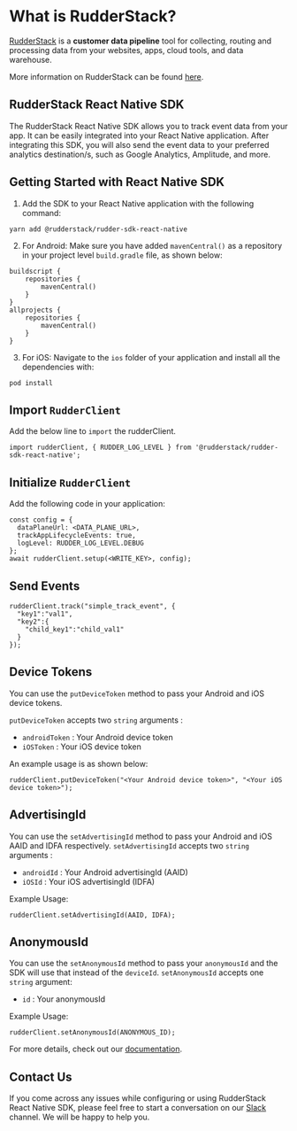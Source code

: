 # What is RudderStack?

[RudderStack](https://rudderstack.com/) is a **customer data pipeline** tool for collecting, routing and processing data from your websites, apps, cloud tools, and data warehouse.

More information on RudderStack can be found [here](https://github.com/rudderlabs/rudder-server).

## RudderStack React Native SDK

The RudderStack React Native SDK allows you to track event data from your app. It can be easily integrated into your React Native application. After integrating this SDK, you will also send the event data to your preferred analytics destination/s, such as Google Analytics, Amplitude, and more. 

## Getting Started with React Native SDK

1. Add the SDK to your React Native application with the following command:

```
yarn add @rudderstack/rudder-sdk-react-native
```

2. For Android: Make sure you have added `mavenCentral()` as a repository in your project level `build.gradle` file, as shown below:

```
buildscript {
    repositories {
        mavenCentral()
    }
}
allprojects {
    repositories {
        mavenCentral()
    }
}
```

3. For iOS: Navigate to the `ios` folder of your application and install all the dependencies with:

```
pod install
```

## Import `RudderClient`

Add the below line to `import` the rudderClient.

```
import rudderClient, { RUDDER_LOG_LEVEL } from '@rudderstack/rudder-sdk-react-native';
```

## Initialize ```RudderClient```

Add the following code in your application:

```
const config = {
  dataPlaneUrl: <DATA_PLANE_URL>,
  trackAppLifecycleEvents: true,
  logLevel: RUDDER_LOG_LEVEL.DEBUG
};
await rudderClient.setup(<WRITE_KEY>, config);
```

## Send Events

```
rudderClient.track("simple_track_event", {
  "key1":"val1",
  "key2":{
    "child_key1":"child_val1"
  }
});
```

## Device Tokens

You can use the `putDeviceToken` method to pass your Android and iOS device tokens.

`putDeviceToken` accepts two `string` arguments :
- `androidToken` : Your Android device token
- `iOSToken` : Your iOS device token

An example usage is as shown below:

```
rudderClient.putDeviceToken("<Your Android device token>", "<Your iOS device token>");
```

## AdvertisingId

You can use the `setAdvertisingId` method to pass your Android and iOS AAID and IDFA respectively.
`setAdvertisingId` accepts two `string` arguments :
- `androidId` : Your Android advertisingId (AAID)
- `iOSId` : Your iOS advertisingId (IDFA)

Example Usage:

```
rudderClient.setAdvertisingId(AAID, IDFA);
```

## AnonymousId

You can use the `setAnonymousId` method to pass your `anonymousId` and the SDK will use that instead of the `deviceId`.
`setAnonymousId` accepts one `string` argument:
- `id` : Your anonymousId

Example Usage:

```
rudderClient.setAnonymousId(ANONYMOUS_ID);
```

For more details, check out our [documentation](https://docs.rudderstack.com/rudderstack-sdk-integration-guides/rudderstack-react-native-sdk).

## Contact Us

If you come across any issues while configuring or using RudderStack React Native SDK, please feel free to start a conversation on our [Slack](https://resources.rudderstack.com/join-rudderstack-slack) channel. We will be happy to help you.
